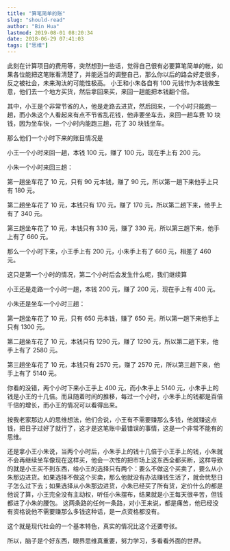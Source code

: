 ```yaml
---
title: "算笔简单的账"
slug: "should-read"
author: "Bin Hua"
lastmod: 2019-08-01 08:20:34
date: 2018-06-29 07:41:03
tags: ["思维"]
---
```


此刻在计算项目的费用等，突然想到一些话，觉得自己很有必要算笔简单的帐，如果各位能把这笔账看清楚了，并能适当的调整自己，那么你以后的路会好走很多，反之被社会，未来淘汰的可能性极高。
小王和小朱各自有 100 元钱作为本钱做生意，他们去一个地方买货，然后拿回来买，来回一趟能把本钱翻个倍。

其中，小王是个非常节省的人，他是走路去进货，然后回来，一个小时只能跑一趟，而小朱这个人看起来有点不节省乱花钱，他非要坐车去，来回一趟车费 10 块钱，因为坐车快，一个小时内能跑三趟，花了 30 块钱坐车。

那么他们一个小时下来的账目情况是

小王一个小时来回一趟，本钱 100 元，赚了 100 元，现在手上有 200 元。

小朱一个小时来回三趟：

第一趟坐车花了 10 元，只有 90 元本钱，赚了 90 元，所以第一趟下来他手上只有 180 元。

第二趟坐车花了 10 元，本钱只有 170 元，赚了 170 元，所以第二趟下来，他手上有了 340 元。

第三趟坐车花了 10 元，本钱只有 330 元，赚了 330 元，所以第三趟下来，他手上有了 660 元。

那么一个小时下来，小王手上有 200 元，小朱手上有了 660 元，相差了 460 元。

这只是第一个小时的情况，第二个小时后会发生什么呢，我们继续算

小王还是走路一个小时一趟，本钱 200 元，赚了 200 元，现在手上有 400 元。

小朱还是坐车一个小时三趟：

第一趟坐车花了 10 元，只有 650 元本钱，赚了 650 元，所以第一趟下来他手上只有 1300 元。

第二趟坐车花了 10 元，本钱只有 1290 元，赚了 1290 元，所以第二趟下来，他手上有了 2580 元。

第三趟坐车花了 10 元，本钱只有 2570 元，赚了 2570 元，所以第三趟下来，他手上有了 5140 元。

你看的没错，两个小时下来小王手上 400 元，而小朱手上 5140 元，小朱手上的钱是小王的十几倍。而且随着时间的推移，每过一个小时，小朱手上的钱都是百倍千倍的增长，而小王的情况可以看得出来。

按我老家那边人的思维想法，他们会说，小王有不需要赚那么多钱，他就赚这点钱，把日子过好了就行了，这才是这笔账中最错误的事情，这是一个非常不能有的思维。

还是拿小王小朱说，当两个小时后，小朱手上的钱十几倍于小王手上的钱，小朱就不会再继续坐车像现在这样买，他会一次性的把市场上这东西全都买断，这样导致的就是小王买不到东西，给小王的选择只有两个：要么不做这个买卖了，要么从小朱那边进货。如果选择不做这个买卖，那么他就没有办法赚钱生活了，就会忧愁日子怎么过下去；如果选择从小朱那边进货，小朱已经买了所有货，定价什么的都是他说了算，小王完全没有主动权，听任小朱摆布，结果就是小王每天很辛苦，但钱都进了小朱的腰包。
这两条路的任何一条路，对小王来说，都是痛苦，他已经没有资格说他不需要赚那么多钱这种话，是一点资格都没有。

这个就是现代社会的一个基本特色，真实的情况比这个还要夸张。

所以，脑子是个好东西，眼界思维真重要，努力学习，多看看外面的世界。